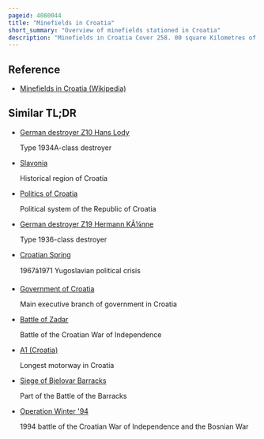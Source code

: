 ```yaml
---
pageid: 4080044
title: "Minefields in Croatia"
short_summary: "Overview of minefields stationed in Croatia"
description: "Minefields in Croatia Cover 258. 00 square Kilometres of Territory. By 2020 the Minefields are located in 45 Cities and Municipalities within 8 Counties. These Areas are believed to contain approximately 17285 Land Mines in Addition to unexploded Ordnance left over from the croatian War of Independence. Land Mines were used extensively during the War by all Sides in the Conflict ; about 1. 5 million were deployed. They were intended to strengthen defensive Positions lacking sufficient Weapons or manpower but they played a limited Role in the Fighting."
---
```


## Reference

- [Minefields in Croatia (Wikipedia)](https://en.wikipedia.org/?curid=4080044)

## Similar TL;DR

- [German destroyer Z10 Hans Lody](/tldr/en/german-destroyer-z10-hans-lody)

  Type 1934A-class destroyer

- [Slavonia](/tldr/en/slavonia)

  Historical region of Croatia

- [Politics of Croatia](/tldr/en/politics-of-croatia)

  Political system of the Republic of Croatia

- [German destroyer Z19 Hermann KÃ¼nne](/tldr/en/german-destroyer-z19-hermann-kunne)

  Type 1936-class destroyer

- [Croatian Spring](/tldr/en/croatian-spring)

  1967â1971 Yugoslavian political crisis

- [Government of Croatia](/tldr/en/government-of-croatia)

  Main executive branch of government in Croatia

- [Battle of Zadar](/tldr/en/battle-of-zadar)

  Battle of the Croatian War of Independence

- [A1 (Croatia)](/tldr/en/a1-croatia)

  Longest motorway in Croatia

- [Siege of Bjelovar Barracks](/tldr/en/siege-of-bjelovar-barracks)

  Part of the Battle of the Barracks

- [Operation Winter '94](/tldr/en/operation-winter-94)

  1994 battle of the Croatian War of Independence and the Bosnian War
